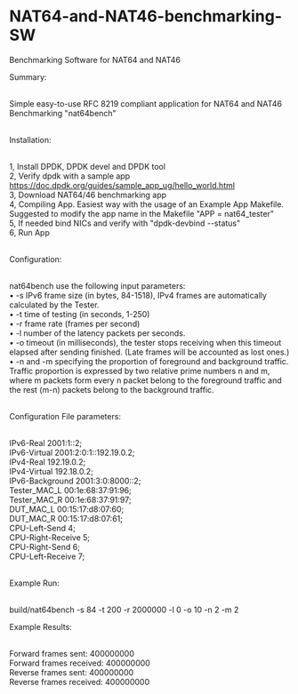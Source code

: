 # NAT64-and-NAT46-benchmarking-SW
Benchmarking Software for NAT64 and NAT46


Summary:<br/><br/>

Simple easy-to-use RFC 8219 compliant application for NAT64 and NAT46 Benchmarking "nat64bench"<br/><br/>

Installation:<br/><br/>

1, Install DPDK, DPDK devel and DPDK tool<br/>
2, Verify dpdk with a sample app https://doc.dpdk.org/guides/sample_app_ug/hello_world.html<br/>
3, Download NAT64/46 benchmarking app  <br/>
4, Compiling App. Easiest way with the usage of an Example App Makefile. Suggested to modify the app name in the Makefile "APP = nat64_tester"<br/>
5, If needed bind NICs and verify with "dpdk-devbind --status"<br/>
6, Run App<br/><br/>

Configuration:<br/><br/>

nat64bench use the following input
parameters:<br/>
• -s IPv6 frame size (in bytes, 84-1518), IPv4 frames are automatically calculated by the Tester.<br/>
• -t time of testing (in seconds, 1-250)<br/>
• -r frame rate (frames per second)<br/>
• -l number of the latency packets per seconds.<br/>
• -o timeout (in milliseconds), the tester stops receiving when this timeout elapsed after sending finished. (Late frames will be accounted as lost ones.)<br/>
• -n and -m specifying the proportion of foreground and background traffic. Traffic proportion is expressed by two relative prime numbers n and m, where m packets form every n packet belong to the foreground traffic and the rest (m-n) packets belong to the background traffic.<br/><br/>


Configuration File parameters:<br/><br/>

IPv6-Real 2001:1::2;<br/>
IPv6-Virtual 2001:2:0:1::192.19.0.2;<br/>
IPv4-Real 192.19.0.2;<br/>
IPv4-Virtual 192.18.0.2;<br/>
IPv6-Background 2001:3:0:8000::2;<br/>
Tester_MAC_L 00:1e:68:37:91:96;<br/>
Tester_MAC_R 00:1e:68:37:91:97;<br/>
DUT_MAC_L 00:15:17:d8:07:60;<br/>
DUT_MAC_R 00:15:17:d8:07:61;<br/>
CPU-Left-Send 4;<br/>
CPU-Right-Receive 5;<br/>
CPU-Right-Send 6;<br/>
CPU-Left-Receive 7;<br/><br/>



Example Run:<br/><br/>

build/nat64bench -s 84 -t 200 -r 2000000 -l 0 -o 10 -n 2 -m 2<br/>

Example Results:<br/><br/>

Forward frames sent: 400000000<br/>
Forward frames received: 400000000<br/>
Reverse frames sent: 400000000<br/>
Reverse frames received: 400000000<br/>
